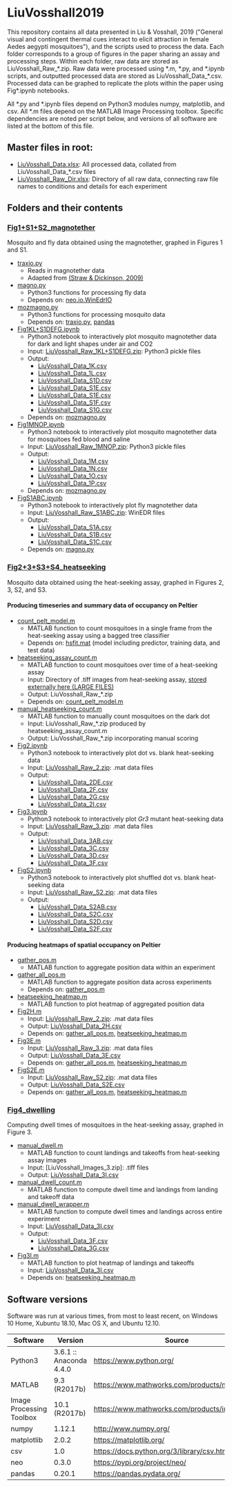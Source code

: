 
# LiuVosshall2019

This repository contains all data presented in Liu & Vosshall, 2019 ("General visual and contingent thermal cues interact to elicit attraction in female Aedes aegypti mosquitoes"), and the scripts used to process the data. Each folder corresponds to a group of figures in the paper sharing an assay and processing steps. Within each folder, raw data are stored as LiuVosshall_Raw_&ast;.zip. Raw data were processed using &ast;.m, &ast;.py, and &ast;.ipynb scripts, and outputted processed data are stored as LiuVosshall_Data_&ast;.csv. Processed data can be graphed to replicate the plots within the paper using Fig&ast;.ipynb notebooks.

All &ast;.py and &ast;.ipynb files depend on Python3 modules numpy, matplotlib, and csv. All &ast;.m files depend on the MATLAB Image Processing toolbox. Specific dependencies are noted per script below, and versions of all software are listed at the bottom of this file.

## Master files in root:

* [LiuVosshall_Data.xlsx](LiuVosshall_Data.xlsx): All processed data, collated from LiuVosshall_Data_&ast;.csv files
* [LiuVosshall_Raw_Dir.xlsx](LiuVosshall_Raw_Dir.xlsx): Directory of all raw data, connecting raw file names to conditions and details for each experiment

## Folders and their contents

### [Fig1+S1+S2_magnotether](Fig1+S1+S2_magnotether)

Mosquito and fly data obtained using the magnotether, graphed in Figures 1 and S1.

* [traxio.py](/Fig1+S1+S2_magnotether/traxio.py)
  * Reads in magnotether data
  * Adapted from [(Straw & Dickinson, 2009)](https://github.com/motmot/flytrax/blob/master/motmot/flytrax/traxio.py) 
* [magno.py](/Fig1+S1+S2_magnotether/magno.py)
  * Python3 functions for processing fly data
  * Depends on: [neo.io.WinEdrIO](https://github.com/NeuralEnsemble/python-neo/blob/0.3.0/neo/io/winedrio.py)
* [mozmagno.py](/Fig1+S1+S2_magnotether/mozmagno.py)
  * Python3 functions for processing mosquito data
  * Depends on: [traxio.py](traxio.py), [pandas](https://pandas.pydata.org/)
* [Fig1KL+S1DEFG.ipynb](/Fig1+S1+S2_magnotether/Fig1KL+S1DEFG.ipynb)
  * Python3 notebook to interactively plot mosquito magnotether data for dark and light shapes under air and CO2
  * Input: [LiuVosshall_Raw_1KL+S1DEFG.zip](/Fig1+S1+S2_magnotether/LiuVosshall_Raw_1KL+S1DEFG.zip): Python3 pickle files
  * Output:
    * [LiuVosshall_Data_1K.csv](/Fig1+S1+S2_magnotether/LiuVosshall_Data_1K.csv)
    * [LiuVosshall_Data_1L.csv](/Fig1+S1+S2_magnotether/LiuVosshall_Data_1L.csv)
    * [LiuVosshall_Data_S1D.csv](/Fig1+S1+S2_magnotether/LiuVosshall_Data_S1D.csv)
    * [LiuVosshall_Data_S1E.csv](/Fig1+S1+S2_magnotether/LiuVosshall_Data_S1E.csv)
    * [LiuVosshall_Data_S1E.csv](/Fig1+S1+S2_magnotether/LiuVosshall_Data_S1E.csv)
    * [LiuVosshall_Data_S1F.csv](/Fig1+S1+S2_magnotether/LiuVosshall_Data_S1F.csv)
    * [LiuVosshall_Data_S1G.csv](/Fig1+S1+S2_magnotether/LiuVosshall_Data_S1G.csv)
  * Depends on: [mozmagno.py](/Fig1+S1+S2_magnotether/mozmagno.py)
* [Fig1MNOP.ipynb](/Fig1+S1+S2_magnotether/Fig1MNOP.ipynb)
  * Python3 notebook to interactively plot mosquito magnotether data for mosquitoes fed blood and saline
  * Input: [LiuVosshall_Raw_1MNOP.zip](/Fig1+S1+S2_magnotether/LiuVosshall_Raw_1MNOP.zip): Python3 pickle files
  * Output:
    * [LiuVosshall_Data_1M.csv](/Fig1+S1+S2_magnotether/LiuVosshall_Data_1M.csv)
    * [LiuVosshall_Data_1N.csv](/Fig1+S1+S2_magnotether/LiuVosshall_Data_1N.csv)
    * [LiuVosshall_Data_1O.csv](/Fig1+S1+S2_magnotether/LiuVosshall_Data_1O.csv)
    * [LiuVosshall_Data_1P.csv](/Fig1+S1+S2_magnotether/LiuVosshall_Data_1P.csv)
  * Depends on: [mozmagno.py](/Fig1+S1+S2_magnotether/mozmagno.py)
* [FigS1ABC.ipynb](/Fig1+S1+S2_magnotether/FigS1ABC.ipynb)
  * Python3 notebook to interactively plot fly magnotether data
  * Input: [LiuVosshall_Raw_S1ABC.zip](/Fig1+S1+S2_magnotether/LiuVosshall_Raw_S1ABC.zip): WinEDR files
  * Output:
    * [LiuVosshall_Data_S1A.csv](/Fig1+S1+S2_magnotether/LiuVosshall_Data_S1A.csv)
    * [LiuVosshall_Data_S1B.csv](/Fig1+S1+S2_magnotether/LiuVosshall_Data_S1B.csv)
    * [LiuVosshall_Data_S1C.csv](/Fig1+S1+S2_magnotether/LiuVosshall_Data_S1C.csv)
  * Depends on: [magno.py](/Fig1+S1+S2_magnotether/magno.py)

### [Fig2+3+S3+S4_heatseeking](Fig2+3+S3+S4_heatseeking)

Mosquito data obtained using the heat-seeking assay, graphed in Figures 2, 3, S2, and S3.

#### Producing timeseries and summary data of occupancy on Peltier

* [count_pelt_model.m](/Fig2+3+S3+S4_heatseeking/count_pelt_model.m)
  * MATLAB function to count mosquitoes in a single frame from the heat-seeking assay using a bagged tree classifier
  * Depends on: [hsfit.mat](/Fig2+3+S3+S4_heatseeking/hsfit.mat) (model including predictor, training data, and test data)
* [heatseeking_assay_count.m](/Fig2+3+S3+S4_heatseeking/heatseeking_assay_count.m)
  * MATLAB function to count mosquitoes over time of a heat-seeking assay
  * Input: Directory of .tiff images from heat-seeking assay, [stored externally here (LARGE FILES)](https://www.dropbox.com/sh/rhi7nitu6esvoxy/AAD7HZCkCANhkdW5wq56c-yMa?dl=0)
  * Output: LiuVosshall_Raw_&ast;.zip
  * Depends on: [count_pelt_model.m](/Fig2+3+S3+S4_heatseeking/count_pelt_model.m) 
* [manual_heatseeking_count.m](/Fig2+3+S3+S4_heatseeking/manual_heatseeking_count.m)
  * MATLAB function to manually count mosquitoes on the dark dot
  * Input: LiuVosshall_Raw_&ast;.zip produced by heatseeking_assay_count.m
  * Output: LiuVosshall_Raw_&ast;.zip incorporating manual scoring
* [Fig2.ipynb](/Fig2+3+S3+S4_heatseeking/Fig2.ipynb)
  * Python3 notebook to interactively plot dot vs. blank heat-seeking data
  * Input: [LiuVosshall_Raw_2.zip](/Fig2+3+S3+S4_heatseeking/LiuVosshall_Raw_2.zip): .mat data files
  * Output:
    * [LiuVosshall_Data_2DE.csv](/Fig2+3+S3+S4_heatseeking/LiuVosshall_Data_2DE.csv)
    * [LiuVosshall_Data_2F.csv](/Fig2+3+S3+S4_heatseeking/LiuVosshall_Data_2F.csv)
    * [LiuVosshall_Data_2G.csv](/Fig2+3+S3+S4_heatseeking/LiuVosshall_Data_2G.csv)
    * [LiuVosshall_Data_2I.csv](/Fig2+3+S3+S4_heatseeking/LiuVosshall_Data_2I.csv)
* [Fig3.ipynb](/Fig2+3+S3+S4_heatseeking/Fig3.ipynb)
  * Python3 notebook to interactively plot *Gr3* mutant heat-seeking data
  * Input: [LiuVosshall_Raw_3.zip](/Fig2+3+S3+S4_heatseeking/LiuVosshall_Raw_3.zip): .mat data files
  * Output:
    * [LiuVosshall_Data_3AB.csv](/Fig2+3+S3+S4_heatseeking/LiuVosshall_Data_3AB.csv)
    * [LiuVosshall_Data_3C.csv](/Fig2+3+S3+S4_heatseeking/LiuVosshall_Data_3C.csv)
    * [LiuVosshall_Data_3D.csv](/Fig2+3+S3+S4_heatseeking/LiuVosshall_Data_3D.csv)
    * [LiuVosshall_Data_3F.csv](/Fig2+3+S3+S4_heatseeking/LiuVosshall_Data_3F.csv)
* [FigS2.ipynb](/Fig2+3+S3+S4_heatseeking/FigS2.ipynb)
  * Python3 notebook to interactively plot shuffled dot vs. blank heat-seeking data
  * Input: [LiuVosshall_Raw_S2.zip](/Fig2+3+S3+S4_heatseeking/LiuVosshall_Raw_S2.zip): .mat data files
  * Output:
    * [LiuVosshall_Data_S2AB.csv](/Fig2+3+S3+S4_heatseeking/LiuVosshall_Data_S2AB.csv)
    * [LiuVosshall_Data_S2C.csv](/Fig2+3+S3+S4_heatseeking/LiuVosshall_Data_S2C.csv)
    * [LiuVosshall_Data_S2D.csv](/Fig2+3+S3+S4_heatseeking/LiuVosshall_Data_S2D.csv)
    * [LiuVosshall_Data_S2F.csv](/Fig2+3+S3+S4_heatseeking/LiuVosshall_Data_S2F.csv)

#### Producing heatmaps of spatial occupancy on Peltier

* [gather_pos.m](/Fig2+3+S3+S4_heatseeking/gather_pos.m)
  * MATLAB function to aggregate position data within an experiment
* [gather_all_pos.m](/Fig2+3+S3+S4_heatseeking/gather_all_pos.m)
  * MATLAB function to aggregate position data across experiments
  * Depends on: [gather_pos.m](/Fig2+3+S3+S4_heatseeking/gather_pos.m)
* [heatseeking_heatmap.m](/Fig2+3+S3+S4_heatseeking/heatseeking_heatmap.m)
  * MATLAB function to plot heatmap of aggregated position data
* [Fig2H.m](/Fig2+3+S3+S4_heatseeking/Fig2H.m)
  * Input: [LiuVosshall_Raw_2.zip](/Fig2+3+S3+S4_heatseeking/LiuVosshall_Raw_2.zip): .mat data files
  * Output: [LiuVosshall_Data_2H.csv](/Fig2+3+S3+S4_heatseeking/LiuVosshall_Data_2H.csv)
  * Depends on: [gather_all_pos.m](/Fig2+3+S3+S4_heatseeking/gather_all_pos.m), [heatseeking_heatmap.m](/Fig2+3+S3+S4_heatseeking/heatseeking_heatmap.m)
* [Fig3E.m](/Fig2+3+S3+S4_heatseeking/Fig3E.m)
  * Input: [LiuVosshall_Raw_3.zip](/Fig2+3+S3+S4_heatseeking/LiuVosshall_Raw_3.zip): .mat data files
  * Output: [LiuVosshall_Data_3E.csv](/Fig2+3+S3+S4_heatseeking/LiuVosshall_Data_3E.csv)
  * Depends on: [gather_all_pos.m](/Fig2+3+S3+S4_heatseeking/gather_all_pos.m), [heatseeking_heatmap.m](/Fig2+3+S3+S4_heatseeking/heatseeking_heatmap.m)
* [FigS2E.m](/Fig2+3+S3+S4_heatseeking/FigS2E.m)
  * Input: [LiuVosshall_Raw_S2.zip](/Fig2+3+S3+S4_heatseeking/LiuVosshall_Raw_S2.zip): .mat data files
  * Output: [LiuVosshall_Data_S2E.csv](/Fig2+3+S3+S4_heatseeking/LiuVosshall_Data_S2E.csv)
  * Depends on: [gather_all_pos.m](/Fig2+3+S3+S4_heatseeking/gather_all_pos.m), [heatseeking_heatmap.m](/Fig2+3+S3+S4_heatseeking/heatseeking_heatmap.m)

### [Fig4_dwelling](Fig4_dwelling)

Computing dwell times of mosquitoes in the heat-seeking assay, graphed in Figure 3.

* [manual_dwell.m](/Fig4_dwelling/manual_dwell.m)
  * MATLAB function to count landings and takeoffs from heat-seeking assay images
  * Input: [LiuVosshall_Images_3.zip]: .tiff files
  * Output: [LiuVosshall_Data_3I.csv](/Fig4_dwelling/LiuVosshall_Data_3I.csv)
* [manual_dwell_count.m](/Fig4_dwelling/manual_dwell_count.m)
  * MATLAB function to compute dwell time and landings from landing and takeoff data
* [manual_dwell_wrapper.m](/Fig4_dwelling/manual_dwell_wrapper.m)
  * MATLAB function to compute dwell times and landings across entire experiment
  * Input: [LiuVosshall_Data_3I.csv](/Fig4_dwelling/LiuVosshall_Data_3I.csv)
  * Output:
    * [LiuVosshall_Data_3F.csv](/Fig4_dwelling/LiuVosshall_Data_3F.csv)
    * [LiuVosshall_Data_3G.csv](/Fig4_dwelling/LiuVosshall_Data_3G.csv)
* [Fig3I.m](/Fig4_dwelling/Fig3I.m)
  * MATLAB function to plot heatmap of landings and takeoffs
  * Input: [LiuVosshall_Data_3I.csv](/Fig4_dwelling/LiuVosshall_Data_3I.csv)
  * Depends on: [heatseeking_heatmap.m](/Fig4_dwelling/heatseeking_heatmap.m)

## Software versions

Software was run at various times, from most to least recent, on Windows 10 Home, Xubuntu 18.10, Mac OS X, and Ubuntu 12.10.

Software | Version | Source
--- | --- | ---
Python3 | 3.6.1 :: Anaconda 4.4.0 | https://www.python.org/
MATLAB | 9.3 (R2017b) | https://www.mathworks.com/products/matlab.html
Image Processing Toolbox | 10.1 (R2017b) | https://www.mathworks.com/products/image.html
numpy | 1.12.1 | http://www.numpy.org/
matplotlib | 2.0.2 | https://matplotlib.org/
csv | 1.0 | https://docs.python.org/3/library/csv.html
neo | 0.3.0 | https://pypi.org/project/neo/
pandas | 0.20.1 | https://pandas.pydata.org/
